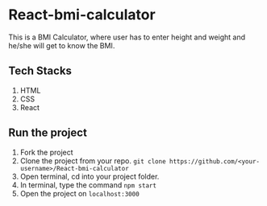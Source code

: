 # React-bmi-calculator
This is a BMI Calculator, where user has to enter height and weight and he/she will get to know the BMI.
## Tech Stacks
1. HTML 
2. CSS
3. React
## Run the project
1. Fork the project 
2. Clone the project from your repo.
``git clone https://github.com/<your-username>/React-bmi-calculator``
3. Open terminal, cd into your project folder.
4. In terminal, type the command ``npm start``
5. Open the project on ``localhost:3000``
